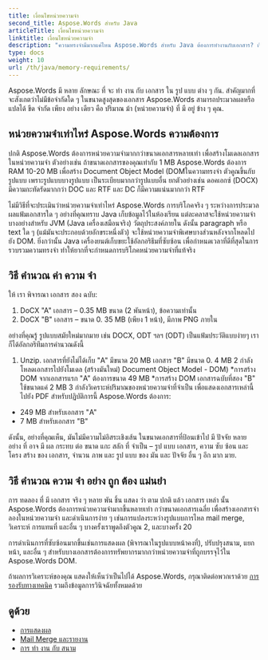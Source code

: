 ```yaml
---
title: เงื่อนไขหน่วยความจํา
second_title: Aspose.Words สําหรับ Java
articleTitle: เงื่อนไขหน่วยความจํา
linktitle: เงื่อนไขหน่วยความจํา
description: "ความทรงจํามีมากแค่ไหน Aspose.Words สําหรับ Java ต้องการทํางานกับเอกสาร? เรียน รู้ ราย ละเอียด."
type: docs
weight: 10
url: /th/java/memory-requirements/
---
```


Aspose.Words มี หลาย ลักษณะ ที่ จะ ทํา งาน กับ เอกสาร ใน รูป แบบ ต่าง ๆ กัน. สําคัญมากที่จะสังเกตว่าไม่มีข้อจํากัดใด ๆ ในขนาดสูงสุดของเอกสาร Aspose.Words สามารถประมวลผลหรือแปลได้ ขีด จํากัด เพียง อย่าง เดียว คือ ปริมาณ ม้า (หน่วยความจํา) ที่ มี อยู่ ข้าง ๆ คุณ.

## หน่วยความจําเท่าไหร่ Aspose.Words ความต้องการ

ปกติ Aspose.Words ต้องการหน่วยความจํามากกว่าขนาดเอกสารหลายเท่า เพื่อสร้างโมเดลเอกสารในหน่วยความจํา ตัวอย่างเช่น ถ้าขนาดเอกสารของคุณเท่ากับ 1 MB Aspose.Words ต้องการ RAM 10-20 MB เพื่อสร้าง Document Object Model (DOMในความทรงจํา ตัวคูณขึ้นกับรูปแบบ เพราะรูปแบบบางรูปแบบ เป็นระเบียบมากกว่ารูปแบบอื่น ยกตัวอย่างเช่น ดอคเอกซ์ (DOCX) มีความกะทัดรัดมากกว่า DOC และ RTF และ DC ก็มีความแน่นมากกว่า RTF

ไม่มีวิธีที่จะประเมินว่าหน่วยความจําเท่าไหร่ Aspose.Words การบริโภคจริง ๆ ระหว่างการประมวลผลแฟ้มเอกสารใด ๆ อย่างที่คุณทราบ Java เก็บข้อมูลไว้ในห้องเรียน แต่ละคลาสจะใช้หน่วยความจําบางอย่างสําหรับ JVM (Java เครื่องเสมือนจริง) วัตถุประสงค์ภายใน ดังนั้น paragraph หรือ text ใด ๆ (แม้มันจะประกอบด้วยอักขระหนึ่งตัว) จะใช้หน่วยความจําพิเศษบางส่วนหลังจากโหลดไปยัง DOM. ยิ่งกว่านั้น Java เครื่องยนต์เก็บขยะใช้อัลกอริธึมที่ซับซ้อน เพื่อกําหนดเวลาที่ดีที่สุดในการรวบรวมความทรงจํา ทําให้ยากที่จะกําหนดการบริโภคหน่วยความจําที่แท้จริง

## วิธี คํานวณ ค่า ความ จํา

ให้ เรา พิจารณา เอกสาร สอง ฉบับ:

1. DoCX "A" เอกสาร – 0.35 MB ขนาด (2 พันหน้า), ข้อความเท่านั้น
2. DoCX "B" เอกสาร – ขนาด 0. 35 MB (เพียง 1 หน้า), มีภาพ PNG ภายใน

อย่างที่คุณรู้ รูปแบบสมัยใหม่มากมาย เช่น DOCX, ODT ฯลฯ (ODT) เป็นแฟ้มประวัติแบบง่ายๆ เราก็ได้อัลกอริทึมการคํานวณดังนี้
1. Unzip. เอกสารที่ยังไม่ได้เก็บ "A" มีขนาด 20 MB เอกสาร "B" มีขนาด 0. 4 MB
2 กําลังโหลดเอกสารไปยังโมเดล (สร้างมันใหม่) Document Object Model - DOM)
*การสร้าง DOM จากเอกสารแรก "A" ต้องการขนาด 49 MB
*การสร้าง DOM เอกสารฉบับที่สอง "B" ใช้ขนาดแค่ 2 MB
3 กําลังวิเคราะห์ปริมาณของหน่วยความจําที่จําเป็น เพื่อแสดงเอกสารเหล่านี้ไปยัง PDF สําหรับปฏิบัติการนี้ Aspose.Words ต้องการ:
  * 249 MB สําหรับเอกสาร "A"
  * 7 MB สําหรับเอกสาร "B"

ดังนั้น, อย่างที่คุณเห็น, มันไม่มีความไม่อิสระเชิงเส้น ในขนาดเอกสารที่ป้อนเข้าไป มี ปัจจัย หลาย อย่าง ที่ อาจ มี ผล กระทบ ต่อ ขนาด แกะ สลัก ที่ จําเป็น – รูป แบบ เอกสาร, ความ ซับ ซ้อน และ โครง สร้าง ของ เอกสาร, จํานวน ภาพ และ รูป แบบ ของ มัน และ ปัจจัย อื่น ๆ อีก มาก มาย.

## วิธี คํานวณ ความ จํา อย่าง ถูก ต้อง แม่นยํา

การ ทดลอง ที่ มี เอกสาร จริง ๆ หลาย พัน ชิ้น แสดง ว่า ตาม ปกติ แล้ว เอกสาร เหล่า นั้น Aspose.Words ต้องการหน่วยความจํามากขึ้นหลายเท่า กว่าขนาดเอกสารเฉลี่ย เพื่อสร้างเอกสารจําลองในหน่วยความจํา และดําเนินการง่าย ๆ เช่นการแปลงระหว่างรูปแบบการไหล mail merge, วิเคราะห์ การแทนที่ และอื่น ๆ บางครั้งเราพูดถึงตัวคูณ 2, และบางครั้ง 20

การดําเนินการที่ซับซ้อนมากขึ้นเช่นการแสดงผล (พิจารณาในรูปแบบหน้าคงที่), ปรับปรุงสนาม, แยกหน้า, และอื่น ๆ สําหรับบางเอกสารต้องการทรัพยากรมากกว่าหน่วยความจําที่ถูกบรรจุไว้ใน Aspose.Words DOM.

ถ้าผลการวิเคราะห์ของคุณ แสดงให้เห็นว่าเป็นไปได้ Aspose.Words, กรุณาติดต่อพวกเราด้วย [การรองรับทางเทคนิค](/words/th/java/technical-support/) รวมถึงข้อมูลการวินิจฉัยทั้งหมดด้วย

## ดูด้วย

* [การแสดงผล](/words/th/java/rendering/)
* [Mail Merge และรายงาน](/words/java/mail-merge-and-reporting/)
* [การ ทํา งาน กับ สนาม](/words/th/java/working-with-fields/)